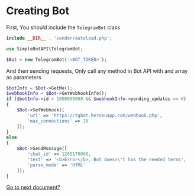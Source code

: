 # Creating Bot
First, You should include the `TelegramBot` class
```php
include __DIR__ . 'vendor/autoload.php';

use SimpleBotAPI\TelegramBot;

$Bot = new TelegramBot('<BOT_TOKEN>');
```

And then sending requests, Only call any method in Bot API with and array as parameters

```php
$botInfo = $Bot->GetMe();
$webhookInfo = $Bot->GetWebhookInfo();
if ($botInfo->id > 1000000000 && $webhookInfo->pending_updates == 0)
{
    $Bot->SetWebhook([
        'url' => 'https://tgbot.herokuapp.com/webhook.php',
        'max_connections' => 10
    ]);
}
else
{
    $Bot->SendMessage([
        'chat_id' => 1265170068,
        'text' => '<b>Error</b>, Bot doesn\'t has the needed terms',
        'parse_mode' => 'HTML'
    ]);
}
```

[Go to next document?](https://muaath5.github.io/SimpleBotAPI/UpdateHandlers)